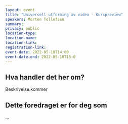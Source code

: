 ```yaml
---
layout: event
title: "Universell utforming av video - Kurspreview"
speakers: Morten Tollefsen
summary:
privacy: public
location-type:
location-name:
location-link:
registration-link:
event-date: 2022-05-10T14:00
event-date-end: 2022-05-10T15:0
---
```

## Hva handler det her om?
Beskrivelse kommer

## Dette foredraget er for deg som
... 
